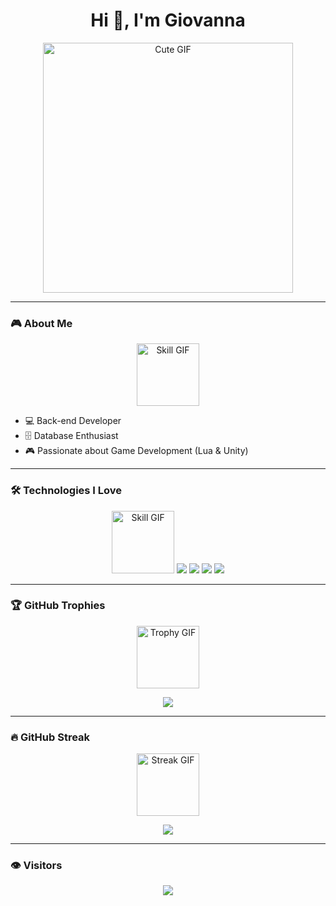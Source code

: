 <h1 align="center">Hi 👋, I'm Giovanna</h1>

<p align="center">
  <img src="https://user-images.githubusercontent.com/74038190/216654116-d0e8d227-7977-4edc-8d36-63461bda9503.gif" width="400" alt="Cute GIF"/>
</p>

---

### 🎮 About Me

<p align="center">
  <img src="https://private-user-images.githubusercontent.com/74038190/325895973-e4f28204-ea88-4364-a321-8330c3fbde6a.gif?jwt=eyJhbGciOiJIUzI1NiIsInR5cCI6IkpXVCJ9..." width="100" alt="Skill GIF"/>
</p>

- 💻 Back-end Developer
- 🗄️ Database Enthusiast
- 🎮 Passionate about Game Development (Lua & Unity)

---

### 🛠️ Technologies I Love

<p align="center">
  <img src="https://private-user-images.githubusercontent.com/74038190/325895973-e4f28204-ea88-4364-a321-8330c3fbde6a.gif?jwt=eyJhbGciOiJIUzI1NiIsInR5cCI6IkpXVCJ9..." width="100" alt="Skill GIF"/>
  <img src="https://img.shields.io/badge/Java-FF6F61?style=for-the-badge&logo=java&logoColor=white" />
  <img src="https://img.shields.io/badge/Lua-FFB6C1?style=for-the-badge&logo=lua&logoColor=white" />
  <img src="https://img.shields.io/badge/Unity-FF7F7F?style=for-the-badge&logo=unity&logoColor=white" />
  <img src="https://img.shields.io/badge/PostgreSQL-FF9A8B?style=for-the-badge&logo=postgresql&logoColor=white" />
</p>

---

### 🏆 GitHub Trophies

<p align="center">
  <img src="https://private-user-images.githubusercontent.com/74038190/325895973-e4f28204-ea88-4364-a321-8330c3fbde6a.gif?jwt=eyJhbGciOiJIUzI1NiIsInR5cCI6IkpXVCJ9..." width="100" alt="Trophy GIF"/>
</p>

<p align="center">
  <img src="https://github-profile-trophy.vercel.app/?username=giovannaps&theme=rose_pine" />
</p>

---

### 🔥 GitHub Streak

<p align="center">
  <img src="https://private-user-images.githubusercontent.com/74038190/325895973-e4f28204-ea88-4364-a321-8330c3fbde6a.gif?jwt=eyJhbGciOiJIUzI1NiIsInR5cCI6IkpXVCJ9..." width="100" alt="Streak GIF"/>
</p>

<p align="center">
  <img src="https://streak-stats.demolab.com?user=giovannaps&theme=rose_pine" />
</p>

---

### 👁️ Visitors

<p align="center">
  <img src="https://img.shields.io/badge/Visitors-love~pink-FF9A8B?style=for-the-badge&logo=eye&logoColor=white" />
</p>
